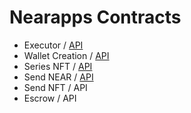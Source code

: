 # Nearapps Contracts

- Executor / [API](./app-exec/API.md)
- Wallet Creation / [API](./app-wallet/API.md)
- Series NFT / [API](./app-nft/API.md)
- Send NEAR / [API](./app-send-near/API.md)
- Send NFT / API
- Escrow / API
